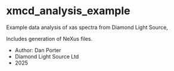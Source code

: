 # xmcd_analysis_example
Example data analysis of xas spectra from Diamond Light Source, 

Includes generation of NeXus files.

 - Author: Dan Porter
 - Diamond Light Source Ltd
 - 2025

